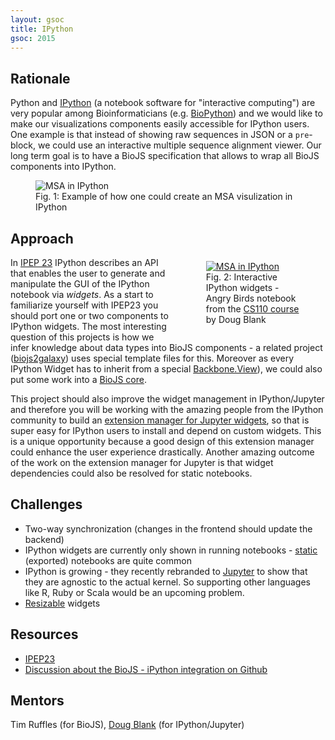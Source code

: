 ```yaml
---
layout: gsoc 
title: IPython
gsoc: 2015
---
```


Rationale
---------

Python and [IPython](http://ipython.org/) (a notebook software for "interactive computing") are very popular among Bioinformaticians (e.g. [BioPython][biopython]) and we would like to make our visualizations components easily accessible for IPython users.
One example is that instead of showing raw sequences in JSON or a `pre`-block, we could use an interactive multiple sequence alignment viewer. Our long term goal is to have a BioJS specification that allows to wrap all BioJS components into IPython.

<figure>
	<img src="{{ site.baseurl }}gsoc/2015/img/msa_ipython.jpg" alt="MSA in IPython" style="max-height: 500px; max-width: 90%">
	<figcaption>Fig. 1: Example of how one could create an MSA visulization in IPython</figcaption>
</figure>


<figure style="float: right; max-height: 500px; max-width: 30%; padding-top: 50px;padding-left:10px">
	<a href="http://jupyter.cs.brynmawr.edu/hub/dblank/public/CS110%20Intro%20to%20Computing/2015/Lectures/Bouncing%20Ball%20to%20Angry%20Birds.ipynb#Angry-Birds">
	<img src="{{ site.baseurl }}gsoc/2015/img/ipython_angry_birds.jpg" alt="MSA in IPython">
	</a>
	<figcaption>Fig. 2: Interactive IPython widgets - Angry Birds notebook from the <a href="http://jupyter.cs.brynmawr.edu/hub/dblank/public/CS110%20Intro%20to%20Computing/2015/Lectures/Bouncing%20Ball%20to%20Angry%20Birds.ipynb">CS110 course</a> by Doug Blank</figcaption>
</figure>




[biopython]: https://github.com/biopython/biopython

Approach
--------

In [IPEP 23][ipep23] IPython describes an API that enables the user to generate and manipulate the GUI of the IPython notebook via _widgets_. As a start to familiarize yourself with IPEP23 you should port one or two components to IPython widgets.
The most interesting question of this projects is how we infer knowledge about data types into BioJS components - a related project ([biojs2galaxy](https://github.com/biojs/biojs2galaxy)) uses special template files for this. Moreover as every IPython Widget has to inherit from a special [Backbone.View](http://backbonejs.org/#View)), we could also put some work into a [BioJS core](https://github.com/biojs/biojs/issues/125).

This project should also improve the widget management in IPython/Jupyter and therefore you will be working with the amazing people from the IPython community to build an [extension manager for Jupyter widgets](https://github.com/ipython/ipython/issues/6327), so that is super easy for IPython users to install and depend on custom widgets.  This is a unique opportunity because a good design of this extension manager could enhance the user experience drastically. Another amazing outcome of the work on the extension manager for Jupyter is that widget dependencies could also be resolved for static notebooks.

[ipep23]: https://github.com/ipython/ipython/wiki/IPEP-23%3A-Backbone.js-Widgets

Challenges
---------

* Two-way synchronization (changes in the frontend should update the backend)
* IPython widgets are currently only shown in running notebooks - [static](http://nbviewer.ipython.org/) (exported) notebooks are quite common
* IPython is growing - they recently rebranded to [Jupyter](http://jupyter.org/) to show that they are agnostic to the actual kernel. So supporting other languages like R, Ruby or Scala would be an upcoming problem. 
* [Resizable](https://github.com/ipython/ipython/issues/6733) widgets

Resources
-----------

* [IPEP23](https://github.com/ipython/ipython/wiki/IPEP-23%3A-Backbone.js-Widgets)
* [Discussion about the BioJS - iPython integration on Github](https://github.com/biojs/biojs/issues/111)

Mentors
--------

Tim Ruffles (for BioJS), [Doug Blank](http://cs.brynmawr.edu/~dblank/) (for IPython/Jupyter)
